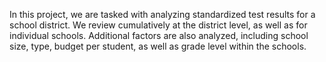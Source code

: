 In this project, we are tasked with analyzing standardized test results for a school district.  We review cumulatively at the district level, as well as for individual schools. Additional factors are also analyzed, including school size, type, budget per student, as well as grade level within the schools.
